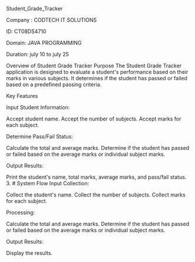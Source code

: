 Student_Grade_Tracker


Company : CODTECH IT SOLUTIONS

ID: CT08DS4710

Domain: JAVA PROGRAMMING

Duration: july 10 to july 25

Overview of Student Grade Tracker
Purpose The Student Grade Tracker application is designed to evaluate a student's performance based on their marks in various subjects. It determines if the student has passed or failed based on a predefined passing criteria.

Key Features

Input Student Information:

Accept student name. Accept the number of subjects. Accept marks for each subject.

Determine Pass/Fail Status:

Calculate the total and average marks. Determine if the student has passed or failed based on the average marks or individual subject marks.

Output Results:

Print the student's name, total marks, average marks, and pass/fail status. 3. # System Flow Input Collection:

Collect the student's name. Collect the number of subjects. Collect marks for each subject.

Processing:

Calculate the total and average marks. Determine if the student has passed or failed based on the average marks or individual subject marks.

Output Results:

Display the results.
